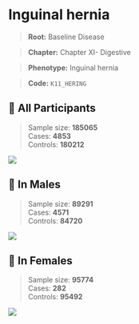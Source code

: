 # Inguinal hernia

> **Root:** Baseline Disease  

> **Chapter:** Chapter XI- Digestive  

> **Phenotype:** Inguinal hernia  

> **Code:** `K11_HERING`

## 🧪 All Participants  
> Sample size: **185065**  
> Cases: **4853**  
> Controls: **180212**
<img src="/Disease/Figures/ALL/Baseline/K11_HERING.png"/>
<CsvTable src="/Disease/Data/ALL/Baseline/LG_K11_HERING.csv" label="🔍 View full results" />

## 👨 In Males  
> Sample size: **89291**  
> Cases: **4571**  
> Controls: **84720**
<img src="/Disease/Figures/Male/Baseline/K11_HERING.png"/>
<CsvTable src="/Disease/Data/Male/Baseline/LG_K11_HERING.csv" label="🔍 View full results" />

## 👩 In Females  
> Sample size: **95774**  
> Cases: **282**  
> Controls: **95492**
<img src="/Disease/Figures/Female/Baseline/K11_HERING.png"/>
<CsvTable src="/Disease/Data/Female/Baseline/LG_K11_HERING.csv" label="🔍 View full results" />
